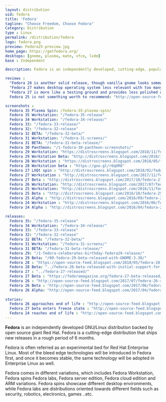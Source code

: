 ```yaml
---
layout: distribution
uid: fedora
title: 'Fedora'
tagline: "Choose Freedom, Choose Fedora"
Category: Distribution
type : Linux
permalink: /distribution/fedora
logo: fedora.png
preview: Fedora25-preview.jpg
home_page: https://getfedora.org/
desktops: [gnome, plasma, mate, xfce, lxde]
base : Independent

description: Fedora is an independently developed, cutting-edge, popular GNU/Linux distribution supported by Red Hat Inc, and a group of volunteers

reviews :
  "Fedora 28 is another solid release, though vanilla gnome looks somewhat dull" : "https://distrowatch.com/weekly.php?issue=20180514#fedora"
  "Fedora 27 makes desktop operating system less relevant with too many bugs & crashes - Dedoimedo" : "https://www.dedoimedo.com/computers/fedora-27-gnome.html"
  "Fedora 27 is more like a testing ground and provides less polished user experience - DistroWatch" : "http://distrowatch.com/weekly.php?issue=20171120#fedora"
  Fedora 25 is not something worth to recommend: "http://open-source-feed.blogspot.com/2017/02/fedora-25-is-not-something-worth-to.html"

screenshots :
  Fedora 35 Plasma Spin: /fedora-35-plasma-spin/
  Fedora 35 Workstation: "/fedora-35-release"
  Fedora 34 Workstation: "/fedora-34-release/"
  Fedora 33: "/fedora-33-release/"
  Fedora 32: "/fedora-32-release"
  Fedora 32 BETA: "/fedora-32-beta/"
  Fedora 31 Workstation: "/fedora-31-screens/"
  Fedora 31 BETA: "/fedora-31-beta-release/"
  Fedora 30 Pantheon: "/1-fedora-30-pantheon-screenshots/"
  Fedora 29 Workstation: "https://distroscreens.blogspot.com/2018/11/fedora-29-workstation-screenshots.html"
  Fedora 29 Workstation Beta: "http://distroscreens.blogspot.com/2018/10/fedora-29-workstation-beta-gnome-330.html"
  Fedora 28 Workstation : "https://distroscreens.blogspot.com/2018/05/fedora-28-workstation-screenshots.html"
  Fedora 28 Workstation beta : "https://goo.gl/r6qUR8"
  Fedora 27 LXQt spin : "http://distroscreens.blogspot.com/2018/02/fedora-27-lxqt-spin-screenshots.html"
  Fedora 27 Workstation : "http://distroscreens.blogspot.com/2017/11/fedora-27-workstation-screenshots.html"
  Fedora 27 Beta : "http://distroscreens.blogspot.com/2017/10/fedora-27-beta-screenshots.html"
  Fedora 26 Workstation: "http://distroscreens.blogspot.com/2017/07/fedora-26-workstation-screenshots.html"
  Fedora 25 Workstation: "http://distroscreens.blogspot.com/2016/11/fedora-25-workstation-screenshots.html"
  Fedora 25 Beta : "http://distroscreens.blogspot.com/2016/10/fedora-25-beta-gnome-322-screenshots.html"
  Fedora 25 Alpha : "http://distroscreens.blogspot.com/2016/09/fedora-25-alpha-screenshots.html"
  Fedora 24 Workstation : "http://distroscreens.blogspot.com/2016/06/fedora-24-workstation-screenshots.html"
  Fedora 24 Alpha : "http://distroscreens.blogspot.com/2016/04/fedora-24-alpha-gnome-320-screenshots.html"

releases:
  Fedora 35: "/fedora-35-release"
  Fedora 34 Workstation: "/fedora-34-release/"
  Fedora 33: "/fedora-33-release"
  Fedora 32: "/fedora-32-release"
  Fedora 32 BETA: "/fedora-32-beta/"
  Fedora 31 Workstation: "/fedora-31-screens/"
  Fedora 31 BETA: "/fedora-31-beta-release/"
  Fedora 29: "/1-fedora-celeberates-birthday-fedora29-release/"
  Fedora 29 Beta: "/00-fedora-29-beta-released-with-GNOME-3.30/"
  Fedora 28 : "https://open-source-feed.blogspot.com/2018/05/fedora-28-released-with-modular.html"
  Fedora 28 Beta: "../fedora-28-beta-released-with-initial-support-for-module-repositories/"
  Fedora 27 : "../fedora-27-released/"
  Fedora 27 Beta : "https://fedoramagazine.org/fedora-27-beta-released/"
  Fedora 26 : "http://open-source-feed.blogspot.com/2017/07/fedora-26-released-with-gcc-7-golang-18.html"
  Fedora 26 Beta : "http://open-source-feed.blogspot.com/2017/06/fedora-26-beta-released-final-release.html"
  Fedora 26 Alpha: "http://open-source-feed.blogspot.com/2017/04/fedora-26-alpha-released.html"
  
stories:
  Fedora 26 approaches end of life : "http://open-source-feed.blogspot.com/2018/05/fedora-26-approaches-its-end-of-life.html"
  Fedora 27 beta enters freeze state : "http://open-source-feed.blogspot.com/2017/09/fedora-27-beta-freezes-for-beta-release.html"
  Fedora 24 reaches end of life : "http://open-source-feed.blogspot.com/2017/08/fedora-24-reaches-end-of-life.html"
---
```


**Fedora** is an independently developed GNU/Linux distribution backed by open source giant Red Hat. Fedora is a cutting-edge distribution that ships new releases in a rough period of 6 months.

Fedora is often referred as an experimental bed for Red Hat Enterprise Linux. Most of the bleed edge technologies will be introduced in Fedora first, and once it becomes stable, the same technology will be adopted in Enterprise Linux as well.

Fedora comes in different variations, which includes Fedora Workstation, Fedora spins Fedora labs, Fedora server edition, Fedora cloud edition and ARM variations. Fedora spins showcase different desktop environments, while Fedora labs are distributions oriented towards different fields such as security, robotics, electronics, games ..etc.

